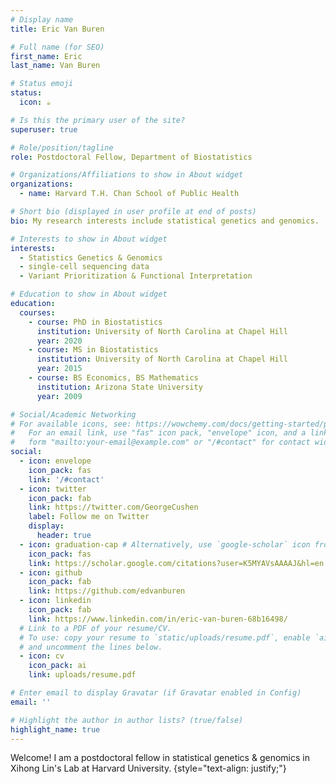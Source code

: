 ```yaml
---
# Display name
title: Eric Van Buren

# Full name (for SEO)
first_name: Eric
last_name: Van Buren

# Status emoji
status:
  icon: ☕️

# Is this the primary user of the site?
superuser: true

# Role/position/tagline
role: Postdoctoral Fellow, Department of Biostatistics

# Organizations/Affiliations to show in About widget
organizations:
  - name: Harvard T.H. Chan School of Public Health

# Short bio (displayed in user profile at end of posts)
bio: My research interests include statistical genetics and genomics.

# Interests to show in About widget
interests:
  - Statistics Genetics & Genomics
  - single-cell sequencing data
  - Variant Prioritization & Functional Interpretation

# Education to show in About widget
education:
  courses:
    - course: PhD in Biostatistics
      institution: University of North Carolina at Chapel Hill
      year: 2020
    - course: MS in Biostatistics
      institution: University of North Carolina at Chapel Hill
      year: 2015
    - course: BS Economics, BS Mathematics
      institution: Arizona State University
      year: 2009

# Social/Academic Networking
# For available icons, see: https://wowchemy.com/docs/getting-started/page-builder/#icons
#   For an email link, use "fas" icon pack, "envelope" icon, and a link in the
#   form "mailto:your-email@example.com" or "/#contact" for contact widget.
social:
  - icon: envelope
    icon_pack: fas
    link: '/#contact'
  - icon: twitter
    icon_pack: fab
    link: https://twitter.com/GeorgeCushen
    label: Follow me on Twitter
    display:
      header: true
  - icon: graduation-cap # Alternatively, use `google-scholar` icon from `ai` icon pack
    icon_pack: fas
    link: https://scholar.google.com/citations?user=K5MYAVsAAAAJ&hl=en
  - icon: github
    icon_pack: fab
    link: https://github.com/edvanburen
  - icon: linkedin
    icon_pack: fab
    link: https://www.linkedin.com/in/eric-van-buren-68b16498/
  # Link to a PDF of your resume/CV.
  # To use: copy your resume to `static/uploads/resume.pdf`, enable `ai` icons in `params.yaml`,
  # and uncomment the lines below.
  - icon: cv
    icon_pack: ai
    link: uploads/resume.pdf

# Enter email to display Gravatar (if Gravatar enabled in Config)
email: ''

# Highlight the author in author lists? (true/false)
highlight_name: true
---
```


Welcome! I am a postdoctoral fellow in statistical genetics & genomics in Xihong Lin's Lab at Harvard University.
{style="text-align: justify;"}

